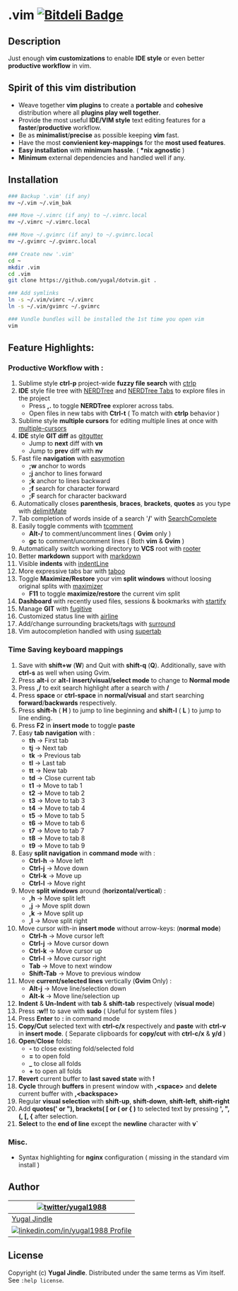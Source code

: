 # .vim [![Bitdeli Badge](https://d2weczhvl823v0.cloudfront.net/yugal/dotvim/trend.png)](https://bitdeli.com/free "Bitdeli Badge")

## Description
Just enough **vim customizations** to enable **IDE style** or even better **productive workflow** in vim.

## Spirit of this vim distribution

* Weave together **vim plugins** to create a **portable** and **cohesive** distribution where all **plugins play well together**.
* Provide the most useful **IDE/VIM style** text editing features for a **faster**/**productive** workflow.
* Be as **minimalist**/**precise** as possible keeping **vim** fast.
* Have the most **convienient key-mappings** for the **most used features**.
* **Easy installation** with **minimum hassle**. ( **\*nix agnostic** )
* **Minimum** external dependencies and handled well if any.

## Installation

```bash
### Backup '.vim' (if any)
mv ~/.vim ~/.vim_bak

### Move ~/.vimrc (if any) to ~/.vimrc.local
mv ~/.vimrc ~/.vimrc.local

### Move ~/.gvimrc (if any) to ~/.gvimrc.local
mv ~/.gvimrc ~/.gvimrc.local

### Create new '.vim'
cd ~
mkdir .vim
cd .vim
git clone https://github.com/yugal/dotvim.git .

### Add symlinks
ln -s ~/.vim/vimrc ~/.vimrc
ln -s ~/.vim/gvimrc ~/.gvimrc

### Vundle bundles will be installed the 1st time you open vim
vim
```

## Feature Highlights:

### Productive Workflow with :

1. Sublime style **ctrl-p** project-wide **fuzzy file search** with [ctrlp](https://github.com/kien/ctrlp.vim.git)
2. **IDE** style file tree with [NERDTree](https://github.com/scrooloose/nerdtree.git) and [NERDTree Tabs](https://github.com/jistr/vim-nerdtree-tabs.git) to explore files in the project
    * Press **,.** to toggle **NERDTree** explorer across tabs.
    * Open files in new tabs with **Ctrl-t** ( To match with **ctrlp** behavior )
3. Sublime style **multiple cursors** for editing multiple lines at once with [multiple-cursors](https://github.com/terryma/vim-multiple-cursors.git)
4. **IDE** style **GIT diff** as [gitgutter](https://github.com/airblade/vim-gitgutter.git)
    * Jump to **next** diff with **vn**
    * Jump to **prev** diff with **nv**
5. Fast file **navigation** with [easymotion](https://github.com/Lokaltog/vim-easymotion.git)
    * **;w** anchor to words
    * **;j** anchor to lines forward
    * **;k** anchor to lines backward
    * **;f** search for character forward
    * **;F** search for character backward
6. Automatically closes **parenthesis**, **braces**, **brackets**, **quotes** as you type with [delimitMate](https://github.com/Raimondi/delimitMate.git)
7. Tab completion of words inside of a search '**/**' with [SearchComplete](http://www.vim.org/scripts/script.php?script_id=474)
8. Easily toggle comments with [tcomment](https://github.com/tomtom/tcomment_vim.git)
    * **Alt-/** to comment/uncomment lines ( **Gvim** only )
    * **gc** to comment/uncomment lines ( Both **vim** & **Gvim** )
9. Automatically switch working directory to **VCS** root with [rooter](https://github.com/airblade/vim-rooter)
10. Better **markdown** support with [markdown](https://github.com/plasticboy/vim-markdown)
11. Visible **indents** with [indentLine](https://github.com/Yggdroot/indentLine)
12. More expressive tabs bar with [taboo](https://github.com/gcmt/taboo.vim)
13. Toggle **Maximize/Restore** your vim **split windows** without loosing original splits with [maximizer](https://github.com/szw/vim-maximizer.git)
    * **F11** to toggle **maximize/restore** the current vim split
14. **Dashboard** with recently used files, sessions & bookmarks with [startify](https://github.com/mhinz/vim-startify.git)
15. Manage **GIT** with [fugitive](https://github.com/tpope/vim-fugitive)
16. Customized status line with [airline](https://github.com/bling/vim-airline)
17. Add/change surrounding brackets/tags with [surround](https://github.com/tpope/vim-surround)
18. Vim autocompletion handled with <tab> using [supertab](https://github.com/ervandew/supertab)


### Time Saving keyboard mappings

1. Save with **shift+w** (**W**) and Quit with **shift-q** (**Q**). Additionally, save with **ctrl-s** as well when using Gvim.
2. Press **alt-i** or **alt-I** **insert/visual/select mode** to change to **Normal mode**
3. Press **,/** to exit search highlight after a search with **/**
4. Press **space** or **ctrl-space** in **normal/visual** and start searching **forward**/**backwards** respectively.
5. Press **shift-h** ( **H** ) to jump to line beginning and **shift-l** ( **L** ) to jump to line ending.
6. Press **F2** in **insert mode** to toggle **paste**
7. Easy **tab navigation** with :
    * **th** -> First tab
    * **tj** -> Next tab
    * **tk** -> Previous tab
    * **tl** -> Last tab
    * **tt** -> New tab
    * **td** -> Close current tab
    * **t1** -> Move to tab 1
    * **t2** -> Move to tab 2
    * **t3** -> Move to tab 3
    * **t4** -> Move to tab 4
    * **t5** -> Move to tab 5
    * **t6** -> Move to tab 6
    * **t7** -> Move to tab 7
    * **t8** -> Move to tab 8
    * **t9** -> Move to tab 9
8. Easy **split navigation** in **command mode** with :
    * **Ctrl-h** -> Move left
    * **Ctrl-j** -> Move down
    * **Ctrl-k** -> Move up
    * **Ctrl-l** -> Move right
9. Move **split windows** around (**horizontal/vertical**) :
    * **,h** -> Move split left
    * **,j** -> Move split down
    * **,k** -> Move split up
    * **,l** -> Move split right
10. Move cursor with-in **insert mode** without arrow-keys: (**normal mode**)
    * **Ctrl-h** -> Move cursor left
    * **Ctrl-j** -> Move cursor down
    * **Ctrl-k** -> Move cursor up
    * **Ctrl-l** -> Move cursor right
    * **Tab** -> Move to next window
    * **Shift-Tab** -> Move to previous window
11. Move **current/selected lines** vertically (**Gvim** Only) :
    * **Alt-j** -> Move line/selection down
    * **Alt-k** -> Move line/selection up
12. **Indent** & **Un-Indent** with **tab** & **shift-tab** respectively (**visual mode**)
13. Press **:w!!** to save with **sudo** ( Useful for system files )
14. Press **Enter** to **:** in command mode
15. **Copy/Cut** selected text with **ctrl-c/x** respectively and **paste** with **ctrl-v** in **insert mode**. ( Separate clipboards for **copy/cut** with **ctrl-c/x** & **y/d** )
16. **Open**/**Close** folds:
    * **-** to close existing fold/selected fold
    * **=** to open fold
    * **_** to close all folds
    * **+** to open all folds
17. **Revert** current buffer to **last saved state** with **!**
18. **Cycle** through **buffers** in present window with **,\<space\>** and **delete** current buffer with **,\<backspace\>**
19. Regular **visual selection** with **shift-up**, **shift-down**, **shift-left**, **shift-right**
20. Add **quotes(' or "), brackets( [ or ( or { )** to selected text by pressing **', ", (, [, {** after selection.
21. **Select** to the **end of line** except the **newline** character with **v`**

### Misc.

* Syntax highlighting for **nginx** configuration ( missing in the standard vim install )

## Author
| [![twitter/yugal1988](https://www.gravatar.com/avatar/19c28676f977300166c0f35f41a9aae0?s=90)](http://twitter.com/yugal1988 "Follow @yugal1988 on Twitter") |
|---|
| [Yugal Jindle](http://stackoverflow.com/users/731963/yugal-jindle "Stackoverflow !") |
| [![linkedin.com/in/yugal1988](http://s.c.lnkd.licdn.com/scds/common/u/img/webpromo/btn_in_20x15.png) Profile](http://www.linkedin.com/in/yugal1988 "Connect on LinkedIn") |

## License

Copyright (c) **Yugal Jindle**.  Distributed under the same terms as Vim itself. See `:help license`.
